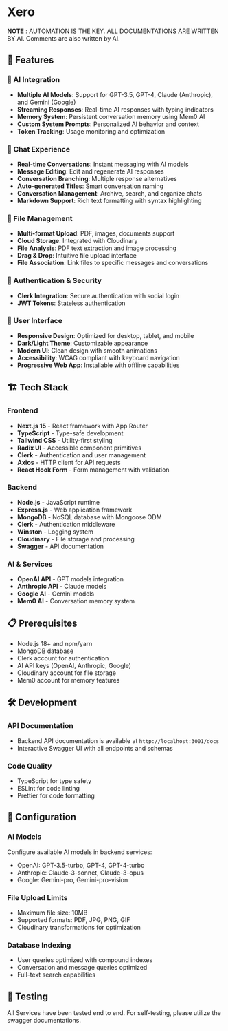 # Xero

**NOTE** : AUTOMATION IS THE KEY. ALL DOCUMENTATIONS ARE WRITTEN BY AI. Comments are also written by AI.

## 🚀 Features

### 🤖 AI Integration

- **Multiple AI Models**: Support for GPT-3.5, GPT-4, Claude (Anthropic), and Gemini (Google)
- **Streaming Responses**: Real-time AI responses with typing indicators
- **Memory System**: Persistent conversation memory using Mem0 AI
- **Custom System Prompts**: Personalized AI behavior and context
- **Token Tracking**: Usage monitoring and optimization

### 💬 Chat Experience

- **Real-time Conversations**: Instant messaging with AI models
- **Message Editing**: Edit and regenerate AI responses
- **Conversation Branching**: Multiple response alternatives
- **Auto-generated Titles**: Smart conversation naming
- **Conversation Management**: Archive, search, and organize chats
- **Markdown Support**: Rich text formatting with syntax highlighting

### 📁 File Management

- **Multi-format Upload**: PDF, images, documents support
- **Cloud Storage**: Integrated with Cloudinary
- **File Analysis**: PDF text extraction and image processing
- **Drag & Drop**: Intuitive file upload interface
- **File Association**: Link files to specific messages and conversations

### 🔐 Authentication & Security

- **Clerk Integration**: Secure authentication with social login
- **JWT Tokens**: Stateless authentication

### 🎨 User Interface

- **Responsive Design**: Optimized for desktop, tablet, and mobile
- **Dark/Light Theme**: Customizable appearance
- **Modern UI**: Clean design with smooth animations
- **Accessibility**: WCAG compliant with keyboard navigation
- **Progressive Web App**: Installable with offline capabilities

## 🏗️ Tech Stack

### Frontend

- **Next.js 15** - React framework with App Router
- **TypeScript** - Type-safe development
- **Tailwind CSS** - Utility-first styling
- **Radix UI** - Accessible component primitives
- **Clerk** - Authentication and user management
- **Axios** - HTTP client for API requests
- **React Hook Form** - Form management with validation

### Backend

- **Node.js** - JavaScript runtime
- **Express.js** - Web application framework
- **MongoDB** - NoSQL database with Mongoose ODM
- **Clerk** - Authentication middleware
- **Winston** - Logging system
- **Cloudinary** - File storage and processing
- **Swagger** - API documentation

### AI & Services

- **OpenAI API** - GPT models integration
- **Anthropic API** - Claude models
- **Google AI** - Gemini models
- **Mem0 AI** - Conversation memory system

## 📋 Prerequisites

- Node.js 18+ and npm/yarn
- MongoDB database
- Clerk account for authentication
- AI API keys (OpenAI, Anthropic, Google)
- Cloudinary account for file storage
- Mem0 account for memory features

## 🛠️ Development

### API Documentation

- Backend API documentation is available at `http://localhost:3001/docs`
- Interactive Swagger UI with all endpoints and schemas

### Code Quality

- TypeScript for type safety
- ESLint for code linting
- Prettier for code formatting

## 🔧 Configuration

### AI Models

Configure available AI models in backend services:

- OpenAI: GPT-3.5-turbo, GPT-4, GPT-4-turbo
- Anthropic: Claude-3-sonnet, Claude-3-opus
- Google: Gemini-pro, Gemini-pro-vision

### File Upload Limits

- Maximum file size: 10MB
- Supported formats: PDF, JPG, PNG, GIF
- Cloudinary transformations for optimization

### Database Indexing

- User queries optimized with compound indexes
- Conversation and message queries optimized
- Full-text search capabilities

## 🧪 Testing

All Services have been tested end to end. For self-testing, please utilize the swagger documentations.
